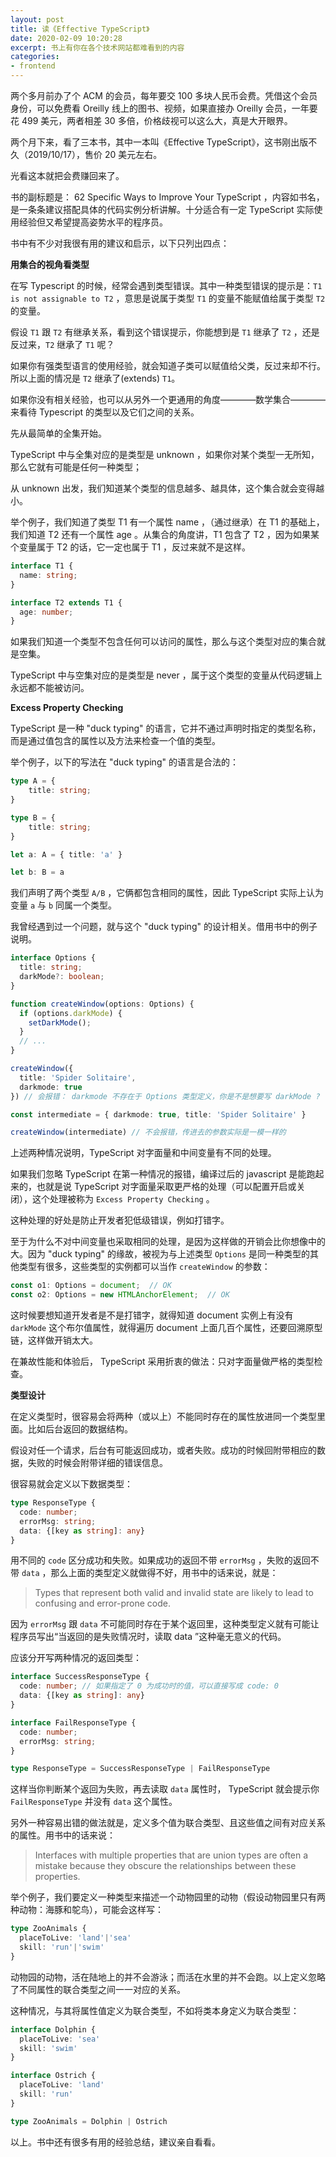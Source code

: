 ```yaml
---
layout: post
title: 读《Effective TypeScript》
date: 2020-02-09 10:20:28
excerpt: 书上有你在各个技术网站都难看到的内容
categories: 
- frontend
---
```


两个多月前办了个 ACM 的会员，每年要交 100 多块人民币会费。凭借这个会员身份，可以免费看 Oreilly 线上的图书、视频，如果直接办 Oreilly 会员，一年要花 499 美元，两者相差 30 多倍，价格歧视可以这么大，真是大开眼界。

两个月下来，看了三本书，其中一本叫《Effective TypeScript》，这书刚出版不久（2019/10/17），售价 20 美元左右。

光看这本就把会费赚回来了。

书的副标题是： 62 Specific Ways to Improve Your TypeScript ，内容如书名，是一条条建议搭配具体的代码实例分析讲解。十分适合有一定 TypeScript 实际使用经验但又希望提高姿势水平的程序员。

书中有不少对我很有用的建议和启示，以下只列出四点：

**用集合的视角看类型**

在写 Typescript 的时候，经常会遇到类型错误。其中一种类型错误的提示是：`T1 is not assignable to T2` ，意思是说属于类型 `T1` 的变量不能赋值给属于类型 `T2` 的变量。

假设 `T1` 跟 `T2` 有继承关系，看到这个错误提示，你能想到是 `T1` 继承了 `T2` ，还是反过来，`T2` 继承了 `T1` 呢？

如果你有强类型语言的使用经验，就会知道子类可以赋值给父类，反过来却不行。所以上面的情况是 `T2` 继承了(extends) `T1`。

如果你没有相关经验，也可以从另外一个更通用的角度————数学集合————来看待 Typescript 的类型以及它们之间的关系。

先从最简单的全集开始。

TypeScript 中与全集对应的是类型是 unknown ，如果你对某个类型一无所知，那么它就有可能是任何一种类型；

从 unknown 出发，我们知道某个类型的信息越多、越具体，这个集合就会变得越小。

举个例子，我们知道了类型 T1 有一个属性 name ，（通过继承）在 T1 的基础上，我们知道 T2 还有一个属性 age 。从集合的角度讲，T1 包含了 T2 ，因为如果某个变量属于 T2 的话，它一定也属于 T1 ，反过来就不是这样。

```typescript
interface T1 {
  name: string;
}

interface T2 extends T1 {
  age: number;
}
```

如果我们知道一个类型不包含任何可以访问的属性，那么与这个类型对应的集合就是空集。

TypeScript 中与空集对应的是类型是 never ，属于这个类型的变量从代码逻辑上永远都不能被访问。

**Excess Property Checking**

TypeScript 是一种 "duck typing" 的语言，它并不通过声明时指定的类型名称，而是通过值包含的属性以及方法来检查一个值的类型。

举个例子，以下的写法在 "duck typing" 的语言是合法的：

```typescript
type A = {
    title: string;
}

type B = {
    title: string;
}

let a: A = { title: 'a' }

let b: B = a
```

我们声明了两个类型 `A/B` ，它俩都包含相同的属性，因此 TypeScript 实际上认为变量 `a` 与 `b` 同属一个类型。

我曾经遇到过一个问题，就与这个 "duck typing" 的设计相关。借用书中的例子说明。

```typescript
interface Options {
  title: string;
  darkMode?: boolean;
}

function createWindow(options: Options) {
  if (options.darkMode) {
    setDarkMode();
  }
  // ...
}

createWindow({
  title: 'Spider Solitaire',
  darkmode: true
}) // 会报错： darkmode 不存在于 Options 类型定义，你是不是想要写 darkMode ?

const intermediate = { darkmode: true, title: 'Spider Solitaire' }

createWindow(intermediate) // 不会报错，传进去的参数实际是一模一样的

```

上述两种情况说明，TypeScript 对字面量和中间变量有不同的处理。

如果我们忽略 TypeScript 在第一种情况的报错，编译过后的 javascript 是能跑起来的，也就是说 TypeScript 对字面量采取更严格的处理（可以配置开启或关闭），这个处理被称为 `Excess Property Checking` 。

这种处理的好处是防止开发者犯低级错误，例如打错字。

至于为什么不对中间变量也采取相同的处理，是因为这样做的开销会比你想像中的大。因为 "duck typing" 的缘故，被视为与上述类型 `Options` 是同一种类型的其他类型有很多，这些类型的实例都可以当作 `createWindow` 的参数：

```typescript
const o1: Options = document;  // OK
const o2: Options = new HTMLAnchorElement;  // OK
```

这时候要想知道开发者是不是打错字，就得知道 document 实例上有没有 `darkMode` 这个布尔值属性，就得遍历 document 上面几百个属性，还要回溯原型链，这样做开销太大。

在兼故性能和体验后， TypeScript 采用折衷的做法：只对字面量做严格的类型检查。


**类型设计**

在定义类型时，很容易会将两种（或以上）不能同时存在的属性放进同一个类型里面。比如后台返回的数据结构。

假设对任一个请求，后台有可能返回成功，或者失败。成功的时候回附带相应的数据，失败的时候会附带详细的错误信息。

很容易就会定义以下数据类型：

```typescript
type ResponseType {
  code: number;
  errorMsg: string;
  data: {[key as string]: any}
}
```

用不同的 `code` 区分成功和失败。如果成功的返回不带 `errorMsg` ，失败的返回不带 `data` ，那么上面的类型定义就做得不好，用书中的话来说，就是：

> Types that represent both valid and invalid state are likely to lead to confusing and error-prone code.

因为 `errorMsg` 跟 `data` 不可能同时存在于某个返回里，这种类型定义就有可能让程序员写出“当返回的是失败情况时，读取 data ”这种毫无意义的代码。

应该分开写两种情况的返回类型：

```typescript
interface SuccessResponseType {
  code: number; // 如果指定了 0 为成功时的值，可以直接写成 code: 0
  data: {[key as string]: any}
}

interface FailResponseType {
  code: number;
  errorMsg: string;
}

type ResponseType = SuccessResponseType | FailResponseType
```

这样当你判断某个返回为失败，再去读取 `data` 属性时， TypeScript 就会提示你 `FailResponseType` 并没有 `data` 这个属性。

另外一种容易出错的做法就是，定义多个值为联合类型、且这些值之间有对应关系的属性。用书中的话来说：

> Interfaces with multiple properties that are union types are often a mistake because they obscure the relationships between these properties.

举个例子，我们要定义一种类型来描述一个动物园里的动物（假设动物园里只有两种动物：海豚和鸵鸟），可能会这样写：

```typescript
type ZooAnimals {
  placeToLive: 'land'|'sea'
  skill: 'run'|'swim'
}
```

动物园的动物，活在陆地上的并不会游泳；而活在水里的并不会跑。以上定义忽略了不同属性的联合类型之间一一对应的关系。

这种情况，与其将属性值定义为联合类型，不如将类本身定义为联合类型：

```typescript
interface Dolphin {
  placeToLive: 'sea'
  skill: 'swim'
}

interface Ostrich {
  placeToLive: 'land'
  skill: 'run'
}

type ZooAnimals = Dolphin | Ostrich

```

以上。书中还有很多有用的经验总结，建议亲自看看。